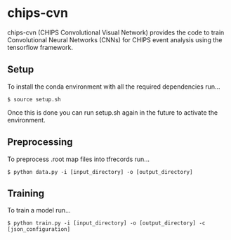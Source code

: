 # chips-cvn
chips-cvn (CHIPS Convolutional Visual Network) provides the code to train Convolutional Neural Networks (CNNs) for CHIPS event analysis using the tensorflow framework.

## Setup
To install the conda environment with all the required dependencies run...

```
$ source setup.sh
```

Once this is done you can run setup.sh again in the future to activate the environment.

## Preprocessing
To preprocess .root map files into tfrecords run...

```
$ python data.py -i [input_directory] -o [output_directory]
```

## Training
To train a model run...

```
$ python train.py -i [input_directory] -o [output_directory] -c [json_configuration]
```